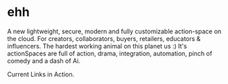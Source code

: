 # ehh
A new lightweight, secure, modern and fully customizable action-space on the cloud.
For creators, collaborators, buyers, retailers, educators & influencers.
The hardest working animal on this planet us :)
It's actionSpaces are full of action, drama, integration, automation, pinch of comedy and a dash of Ai.


Current Links in Action.
